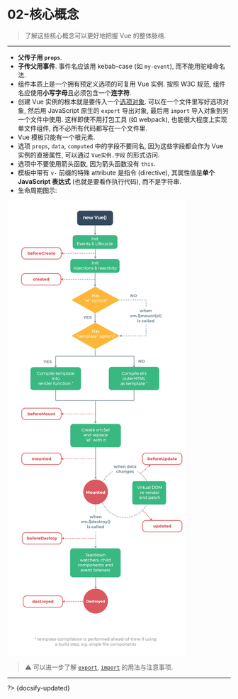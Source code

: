 # 02-核心概念

> 了解这些核心概念可以更好地把握 Vue 的整体脉络.

---

- **父传子用 `props`**.
- **子传父用事件**. 事件名应该用 kebab-case (如 `my-event`), 而不能用驼峰命名法.
- 组件本质上是一个拥有预定义选项的可复用 Vue 实例. 按照 W3C 规范, 组件名应使用**小写字母**且必须包含一个**连字符**.
- 创建 Vue 实例的根本就是要传入一个[选项对象](https://v2.cn.vuejs.org/v2/api/#%E9%80%89%E9%A1%B9-%E6%95%B0%E6%8D%AE). 可以在一个文件里写好选项对象, 然后用 JavaScript 原生的 `export` 导出对象, 最后用 `import` 导入对象到另一个文件中使用. 这样即使不用打包工具 (如 webpack), 也能很大程度上实现单文件组件, 而不必所有代码都写在一个文件里.
- Vue 模板只能有一个根元素.
- 选项 `props`, `data`, `computed` 中的字段不要同名, 因为这些字段都会作为 Vue 实例的直接属性, 可以通过 `Vue实例.字段` 的形式访问.
- 选项中不要使用箭头函数, 因为箭头函数没有 `this`.
- 模板中带有 `v-` 前缀的特殊 attribute 是指令 (directive), 其属性值是**单个 JavaScript 表达式** (也就是要看作执行代码), 而不是字符串.
- 生命周期图示:

![Vue 生命周期图示](../_assets/_images/lifecycle.png ':size=600')

> ⚠️ 可以进一步了解 [`export`](https://developer.mozilla.org/en-US/docs/Web/JavaScript/Reference/Statements/export), [`import`](https://developer.mozilla.org/en-US/docs/Web/JavaScript/Reference/Statements/import) 的用法与注意事项.



---

?> {docsify-updated}